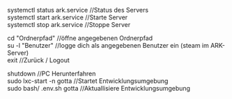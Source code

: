 systemctl status ark.service	//Status des Servers  
systemctl start ark.service   //Starte Server  
systemctl stop ark.service	  //Stoppe Server  

cd "Ordnerpfad"               //öffne angegebenen Ordnerpfad  
su -l "Benutzer"              //logge dich als angegebenen Benutzer ein (steam im ARK-Server)  
exit				                  //Zurück / Logout  

shutdown			                //PC Herunterfahren  
sudo lxc-start -n gotta		    //Startet Entwicklungsumgebung  
sudo bash/ .env.sh gotta	    //Aktuallisiere Entwicklungsumgebung  
